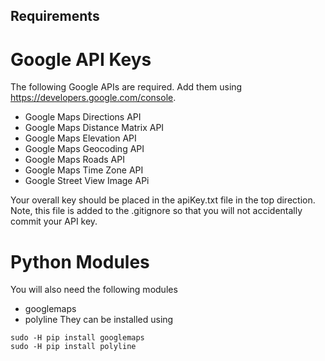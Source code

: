 ## Requirements
# Google API Keys
The following Google APIs are required. Add them using https://developers.google.com/console.
- Google Maps Directions API
- Google Maps Distance Matrix API
- Google Maps Elevation API
- Google Maps Geocoding API
- Google Maps Roads API
- Google Maps Time Zone API
- Google Street View Image APi

Your overall key should be placed in the apiKey.txt file in the top direction. Note, this file is added to the .gitignore so that you will not accidentally commit your API key.

# Python Modules
You will also need the following modules
- googlemaps
- polyline
They can be installed using
```
sudo -H pip install googlemaps
sudo -H pip install polyline
```